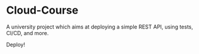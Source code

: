 # Cloud-Course
A university project which aims at deploying a simple REST API, using tests, CI/CD, and more.

Deploy!